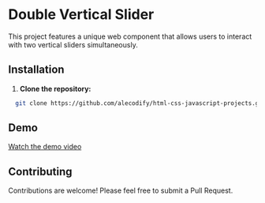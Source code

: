 # Double Vertical Slider

This project features a unique web component that allows users to interact with two vertical sliders simultaneously.

## Installation

1. **Clone the repository:**
```bash
  git clone https://github.com/alecodify/html-css-javascript-projects.git
```

## Demo
[Watch the demo video](https://github.com/user-attachments/assets/e16fc941-bc34-4acc-b7a2-7c949e1a4230)

## Contributing
Contributions are welcome! Please feel free to submit a Pull Request.